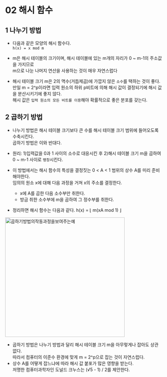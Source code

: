 # 02 해시 함수

## 1 나누기 방법

- 다음과 같은 모양의 해시 함수다. <br />
`h(x) = x mod m`    <br />

- m은 해시 테이블의 크기이며, 해시 테이블에 있는 m개의 자리가 0 ~ m-1의 주소값을 가지므로 <br />
m으로 나눈 나머지 연산을 사용하는 것이 매우 자연스럽다
- 해시 테이블 크기 m은 2의 멱수(거듭제곱)에 가깝지 않은 `소수`를 택하는 것이 좋다. <br />
만일 m = 2^p이라면 입력 원소의 하위 p비트에 의해 해시 값이 결정되기에 해시 값을 분산시키기에 좋지 않다. <br />
해시 값은 `입력 원소의 모든 비트를 이용`해야 확률적으로 좋은 분포를 갖는다.

## 2 곱하기 방법
- 나누기 방법은 해시 테이블 크기보다 큰 수를 해시 테이블 크기 범위에 들어오도록 수축시킨다. <br />
곱하기 방법은 이와 반대다. <br />

- 원리: 1)입력값을 0과 1 사이의 소수로 대응시킨 후 2)해시 테이블 크기 m을 곱하여 0 ~ m-1 사이로 `팽창`시킨다. 
- 이 방법에서는 해시 함수의 특성을 결정짓는 0 < A < 1 범위의 상수 A를 미리 준비해야한다.<br />
임의의 원소 x에 대해 다음 과정을 거쳐 x의 주소를 결정한다. <br />
    - x에 A를 곱한 다음 소수부만 취한다.
    - 방금 취한 소수부에 m을 곱하여 그 정수부를 취한다.

- 정리하면 해시 함수는 다음과 같다.
h(x) = ⌊ m(xA mod 1) ⌋

<img width="383" alt="곱하기방법의작동과정을보여주는예" src="https://user-images.githubusercontent.com/40673012/95030133-6d3fa900-06e8-11eb-8ec1-e3f8ef04a78a.png" style="max-width:100%;">

- 곱하기 방법은 나누기 방법과 달리 해시 테이블 크기 m을 아무렇게나 잡아도 상관 없다. <br />
따라서 컴퓨터의 이준수 환경에 맞게 m = 2^p으로 잡는 것이 자연스럽다.
- 상수 A를 어떻게 잡느냐에 따라 해시 값 붙포가 많은 영향을 받는다. <br />
저명한 컴퓨터과학자인 도널드 크누스는 (√5 - 1) / 2를 제안한다.

